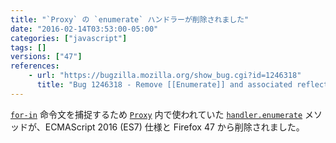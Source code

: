 ```yaml
---
title: "`Proxy` の `enumerate` ハンドラーが削除されました"
date: "2016-02-14T03:53:00-05:00"
categories: ["javascript"]
tags: []
versions: ["47"]
references:
    - url: "https://bugzilla.mozilla.org/show_bug.cgi?id=1246318"
      title: "Bug 1246318 - Remove [[Enumerate]] and associated reflective capabilities"
---
```

[`for-in`](https://developer.mozilla.org/docs/Web/JavaScript/Reference/Statements/for...in) 命令文を捕捉するため [`Proxy`](https://developer.mozilla.org/docs/Web/JavaScript/Reference/Global_Objects/Proxy) 内で使われていた [`handler.enumerate`](https://developer.mozilla.org/docs/Web/JavaScript/Reference/Global_Objects/Proxy/handler/enumerate) メソッドが、ECMAScript 2016 (ES7) 仕様と Firefox 47 から削除されました。

